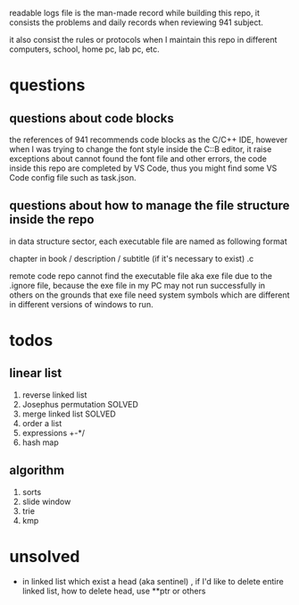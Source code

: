 readable logs file is the man-made record while building this repo, it consists the problems and daily records when reviewing 941 subject.

it also consist the rules or protocols when I maintain this repo in different computers, school, home pc, lab pc, etc.

# questions

## questions about code blocks

the references of 941 recommends code blocks as the C/C++ IDE, however when I was trying to change the font style inside the C::B editor, it raise exceptions about cannot found the font file and other errors, the code inside this repo are completed by VS Code, thus you might find some VS Code config file such as task.json.

## questions about how to manage the file structure inside the repo

in data structure sector, each executable file are named as following format

chapter in book / description / subtitle (if it's necessary to exist) .c 

remote code repo cannot find the executable file aka exe file due to the .ignore file, because the exe file in my PC may not run successfully in others on the grounds that exe file need system symbols which are different in different versions of windows to run.

# todos

## linear list

1. reverse linked list
2. Josephus permutation SOLVED
3. merge linked list SOLVED
4. order a list
5. expressions +-*/
6. hash map



## algorithm

1. sorts
2. slide window
3. trie
4. kmp

# unsolved

* in linked list which exist a head (aka sentinel) , if I'd like to delete entire linked list, how to delete head, use **ptr or others
